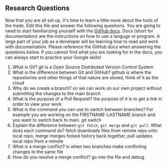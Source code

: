 ## Research Questions 

Now that you are all set up, it's time to learn a little more about the tools of the trade. Edit this file and answer the following questions. You are going to need to start familiarizing yourself with the [GitHub docs](https://docs.github.com/en). Docs (short for documentation) are the instructions on how to use a languge or program. A large part of your job as a developer will be learning how to read and work with documentation. Please reference the GitHub docs when answering the questions below. If you cannot find what you are looking for in the docs, you can always start to practice your Google skills!

1. What is Git?
git is a Open Source Distributed Version Control System
2. What is the difference between Git and GitHub?
github is where the repositories and other things of that nature are stored, think of it as the cloud
3. Why do we create a branch?
so we can work on our own project without submitting the changes to the main branch 
4. What is the purpose of a Pull Request?
the purpose of it is to get a link in order to view your work
5. What is the command you can use to switch between branches? For example you are working on the FIRSTNAME-LASTNAME branch and you want to switch back to main.
git switch
6. Explain the difference between `git fetch`, `git merge` and `git pull`. What does each command do?
fetch downloads files from remote repo onto local repo, merge merges forked history back together, pull updates local repo from a remote
7. What is a merge conflict?
is when two branches make conflicting changes to the same file
8. How do you resolve a merge conflict?
go into the file and debug
